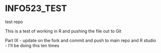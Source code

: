 # INFO523_TEST
test repo

This is a test of working in R and pushing the file out to Git



Part IX - update on the fork and commit and push to main repo and R studio - I'll be doing this ten times
